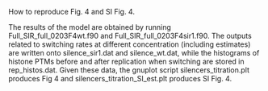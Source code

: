 How to reproduce Fig. 4 and SI Fig. 4.

The results of the model are obtained by running Full_SIR_full_0203F4wt.f90 and Full_SIR_full_0203F4sir1.f90. The outputs related to switching rates at different concentration (including estimates) are written onto silence_sir1.dat and silence_wt.dat, while the histograms of histone PTMs before and after replication when switching are stored in rep_histos.dat. Given these data, the gnuplot script silencers_titration.plt produces Fig 4 and silencers_titration_SI_est.plt produces SI Fig. 4.
